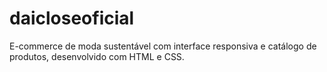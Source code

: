 # daicloseoficial
E-commerce de moda sustentável com interface responsiva e catálogo de produtos, desenvolvido com HTML e CSS.
